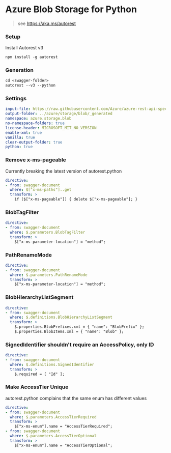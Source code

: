 # Azure Blob Storage for Python

> see https://aka.ms/autorest

### Setup
Install Autorest v3
```ps
npm install -g autorest
```

### Generation
```ps
cd <swagger-folder>
autorest --v3 --python
```

### Settings
``` yaml
input-file: https://raw.githubusercontent.com/Azure/azure-rest-api-specs/storage-dataplane-preview/specification/storage/data-plane/Microsoft.BlobStorage/preview/2020-06-12/blob.json
output-folder: ../azure/storage/blob/_generated
namespace: azure.storage.blob
no-namespace-folders: true
license-header: MICROSOFT_MIT_NO_VERSION
enable-xml: true
vanilla: true
clear-output-folder: true
python: true
```

### Remove x-ms-pageable
Currently breaking the latest version of autorest.python
``` yaml
directive:
- from: swagger-document
  where: $["x-ms-paths"]..get
  transform: >
    if ($["x-ms-pageable"]) { delete $["x-ms-pageable"]; }
```

### BlobTagFilter
``` yaml
directive:
- from: swagger-document
  where: $.parameters.BlobTagFilter
  transform: >
    $["x-ms-parameter-location"] = "method";
```

### PathRenameMode
``` yaml
directive:
- from: swagger-document
  where: $.parameters.PathRenameMode
  transform: >
    $["x-ms-parameter-location"] = "method";
```

### BlobHierarchyListSegment
``` yaml
directive:
- from: swagger-document
  where: $.definitions.BlobHierarchyListSegment
  transform: >
    $.properties.BlobPrefixes.xml = { "name": "BlobPrefix" };
    $.properties.BlobItems.xml = { "name": "Blob" };
```

### SignedIdentifier shouldn't require an AccessPolicy, only ID
``` yaml
directive:
- from: swagger-document
  where: $.definitions.SignedIdentifier
  transform: >
    $.required = [ "Id" ];
```

### Make AccessTier Unique
autorest.python complains that the same enum has different values
``` yaml
directive:
- from: swagger-document
  where: $.parameters.AccessTierRequired
  transform: >
    $["x-ms-enum"].name = "AccessTierRequired";
- from: swagger-document
  where: $.parameters.AccessTierOptional
  transform: >
    $["x-ms-enum"].name = "AccessTierOptional";
```
